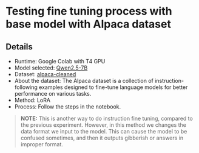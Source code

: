 # Testing fine tuning process with base model with Alpaca dataset

## Details

- Runtime: Google Colab with T4 GPU
- Model selected: [Qwen2.5-7B](https://huggingface.co/Qwen/Qwen2.5-7B)
- Dataset: [alpaca-cleaned](https://huggingface.co/datasets/yahma/alpaca-cleaned)
- About the dataset: The Alpaca dataset is a collection of instruction-following examples designed to fine-tune language models for better performance on various tasks.
- Method: LoRA
- Process: Follow the steps in the notebook.

>**NOTE:** This is another way to do instruction fine tuning, compared to the previous experiment. However, in this method we changes the data format we input to the model. This can cause the model to be confused sometimes, and then it outputs gibberish or answers in improper format.
